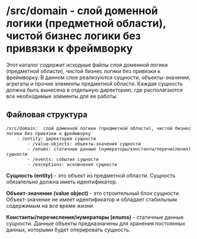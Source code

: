 # /src/domain - слой доменной логики (предметной области), чистой бизнес логики без привязки к фреймворку 

Этот каталог содержит исходные файлы слоя доменной логики (предметной области), чистой бизнес логики без привязки к 
фреймворку. В данном слое реализуются сущности, объекты-значения, агрегаты и прочие элементы предметной области. Каждая 
сущность должна быть вынесена в отдельную директорию, где располагаются все необходимые элементы для ее работы.

## Файловая структура

```
/src/domain:  слой доменной логики (предметной области), чистой бизнес логики без привязки к фреймворку
    - /entity: директория сущности
        - /value-objects: объекты-значения сущности
        - /enums: статичные данные (нумераторы/константы/перечисления) сущности
        - /events: события сущности
        - /exceptions: исключения сущности
```

**Сущность (entity)** - это объект из предметной области. Сущность обязательно должна иметь идентификатор.

**Объект-значение (value object)** - это строительный блок сущности. Объект-значение не имеет идентификатор и обладает 
стабильным содержимым на все время жизни.

**Константы/перечисления/нумераторы (enums)** - статичные данные сущности. Данные объекты предназначены для хранения 
постоянных данных, которыми будет оперировать сущность.